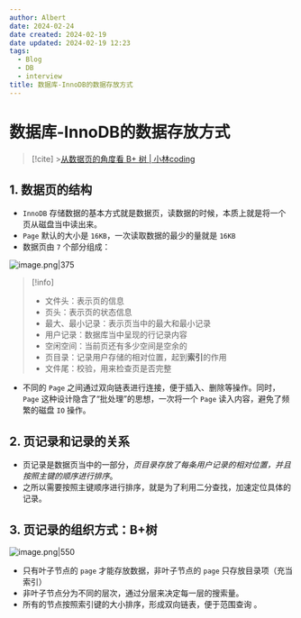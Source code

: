 ```yaml
---
author: Albert
date: 2024-02-24
date created: 2024-02-19
date updated: 2024-02-19 12:23
tags:
  - Blog
  - DB
  - interview
title: 数据库-InnoDB的数据存放方式
---
```


# 数据库-InnoDB的数据存放方式

> [!cite] >[从数据页的角度看 B+ 树 | 小林coding](https://xiaolincoding.com/mysql/index/page.html#innodb-%E6%98%AF%E5%A6%82%E4%BD%95%E5%AD%98%E5%82%A8%E6%95%B0%E6%8D%AE%E7%9A%84)

## 1. 数据页的结构

- `InnoDB` 存储数据的基本方式就是数据页，读数据的时候，本质上就是将一个页从磁盘当中读出来。
- `Page` 默认的大小是 `16KB`，一次读取数据的最少的量就是 `16KB`
- 数据页由 `7` 个部分组成：

![image.png|375](https://img-20221128.oss-cn-shanghai.aliyuncs.com/img-2023-05/20240219115843.png)

> [!info]
>
> - 文件头：表示页的信息
> - 页头：表示页的状态信息
> - 最大、最小记录：表示页当中的最大和最小记录
> - 用户记录：数据库当中呈现的行记录内容
> - 空闲空间：当前页还有多少空间是空余的
> - 页目录：记录用户存储的相对位置，起到**索引**的作用
> - 文件尾：校验，用来检查页是否完整

- 不同的 `Page` 之间通过双向链表进行连接，便于插入、删除等操作。同时，`Page` 这种设计隐含了“批处理”的思想，一次将一个 `Page` 读入内容，避免了频繁的磁盘 `IO` 操作。

## 2. 页记录和记录的关系

- 页记录是数据页当中的一部分，_页目录存放了每条用户记录的相对位置，并且按照主键的顺序进行排序_。
- 之所以需要按照主键顺序进行排序，就是为了利用二分查找，加速定位具体的记录。

## 3. 页记录的组织方式：B+树

![image.png|550](https://img-20221128.oss-cn-shanghai.aliyuncs.com/img-2023-05/20240219122018.png)

- 只有叶子节点的 `page` 才能存放数据，非叶子节点的 `page` 只存放目录项（充当索引）
- 非叶子节点分为不同的层次，通过分层来决定每一层的搜索量。
- 所有的节点按照索引键的大小排序，形成双向链表，便于范围查询 。
